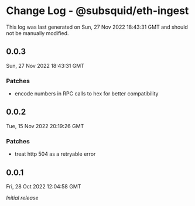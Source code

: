 # Change Log - @subsquid/eth-ingest

This log was last generated on Sun, 27 Nov 2022 18:43:31 GMT and should not be manually modified.

## 0.0.3
Sun, 27 Nov 2022 18:43:31 GMT

### Patches

- encode numbers in RPC calls to hex for better compatibility

## 0.0.2
Tue, 15 Nov 2022 20:19:26 GMT

### Patches

- treat http 504 as a retryable error

## 0.0.1
Fri, 28 Oct 2022 12:04:58 GMT

_Initial release_

